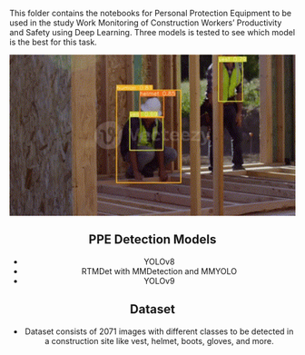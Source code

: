 This folder contains the notebooks for Personal Protection Equipment to be used in the study Work Monitoring of Construction Workers’ Productivity and Safety using Deep Learning. Three models is tested to see which model is the best for this task.
<div align="center">
<img hight="200" width="600" alt="GIF" align="center" src="https://github.com/pandaaa01/Advanced-Machine-Learning-and-Deep-Learning-Final-Project/blob/main/PPE%20Detection%20Model%20Creation/demo_sed_model.gif">
  
## PPE Detection Models
- YOLOv8
- RTMDet with MMDetection and MMYOLO
- YOLOv9

## Dataset
- Dataset consists of 2071 images with different classes to be detected in a construction site like vest, helmet, boots, gloves, and more.
<p align="center">

